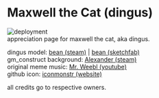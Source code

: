 # Maxwell the Cat (dingus)  

![deployment](https://github.com/r3dacted42/maxwell/workflows/CI/CD/badge.svg)  
appreciation page for maxwell the cat, aka dingus.  

dingus model: [bean (steam)](https://steamcommunity.com/sharedfiles/filedetails/?id=2874462324) | [bean (sketchfab)](https://sketchfab.com/3d-models/maxwell-the-cat-dingus-2ca7f3c1957847d6a145fc35de9046b0)  
gm_construct background: [Alexander (steam)](https://steamcommunity.com/sharedfiles/filedetails/?id=2475844874)  
original meme music: [Mr. Weebl (youtube)](https://youtu.be/3W-EkANZX8g)  
github icon: [iconmonstr (website)](https://iconmonstr.com/github-3-svg/)

all credits go to respective owners.